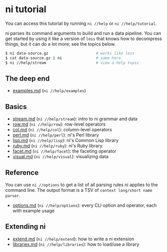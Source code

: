 # ni tutorial
You can access this tutorial by running `ni //help` or `ni //help/tutorial`.

ni parses its command arguments to build and run a data pipeline. You can get
started by using it like a version of `less` that knows how to decompress
things, but it can do a lot more; see the topics below.

```sh
$ ni data-source.gz                     # works like less
$ cat data-source.gz | ni               # same here
$ ni //help/stream                      # view a help topic
```

## The deep end
- [examples.md](examples.md) (`ni //help/examples`)

## Basics
- [stream.md](stream.md) (`ni //help/stream`): intro to ni grammar and data
- [row.md](row.md)       (`ni //help/row`):    row-level operators
- [col.md](col.md)       (`ni //help/col`):    column-level operators
- [perl.md](perl.md)     (`ni //help/perl`):   ni's Perl library
- [lisp.md](lisp.md)     (`ni //help/lisp`):   ni's Common Lisp library
- [ruby.md](ruby.md)     (`ni //help/ruby`):   ni's Ruby library
- [facet.md](facet.md)   (`ni //help/facet`):  the faceting operator
- [visual.md](visual.md) (`ni //help/visual`): visualizing data

## Reference
You can use `ni //options` to get a list of all parsing rules ni applies to the
command line. The output format is a TSV of `context long/short name parser`.

- [options.md](options.md) (`ni //help/options`): every CLI option and
  operator, each with example usage

## Extending ni
- [extend.md](extend.md)       (`ni //help/extend`):    how to write a ni
  extension
- [libraries.md](libraries.md) (`ni //help/libraries`): how to load/use a
  library
